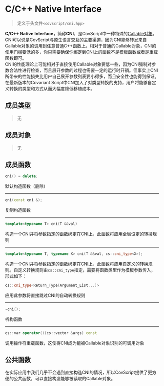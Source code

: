# C/C++ Native Interface
> 定义于头文件`<covscript/cni.hpp>`

**C/C++ Native Interface**，简称**CNI**，是CovScript中一种特殊的[Callable对象](http://covscript.org/docs/180801/program/ext_dev/callable)。  
CNI可以说是CovScript与原生语言交互的主要渠道，因为CNI能够转发来自Callable对象的调用到任意普通C++函数上。相对于普通的Callable对象，CNI的使用门槛要低的多，你只需要确保你绑定到CNI上的函数不是模板函数或者是重载函数即可。  
CNI的性能理论上可能相对于直接使用Callable对象要低一些，因为CNI强制对参数合法性进行检查，而且展开参数的过程也需要一定的运行时开销。但事实上CNI所带来的性能损失比用户自己展开参数列表要小得多，而且安全性也能得到保证。  
在最新版本的Covariant Script中CNI加入了对类型转换的支持，用户将能够自定义转换的类型和方式从而大幅度降低移植成本。  

## 成员类型
> 无

## 成员对象
> 无

## 成员函数
```c++
cni() = delete;
```
默认构造函数（删除）

****

```c++
cni(const cni &);
```
复制构造函数

****

```c++
template<typename T> cni(T &&val)
```
构造一个CNI并将参数指定的函数绑定在CNI上，此函数将应用全局设定的转换规则

****

```c++
template<typename T, typename X> cni(T &&val, cs::cni_type<X>);
```  
构造一个CNI并将参数指定的函数绑定在CNI上，此函数将应用自定义的转换规则。自定义转换规则由`cs::cni_type`指定，需要将函数类型作为模板参数传入，形式如下：
```c++
cs::cni_type<Return_Type(Argument_List...)>
```
应用此参数将直接跳过CNI的自动转换规则

****

```c++
~cni();
```
析构函数

****

```c++
cs::var operator()(cs::vector &args) const
```
调用操作符重载函数，这使得CNI成为能被Callable对象识别的可调用对象

## 公共函数
在实际应用中我们几乎不会遇到直接构造CNI的情况，所以CovScript提供了更方便的公共函数，可以直接构造能够被读取的Callable对象。